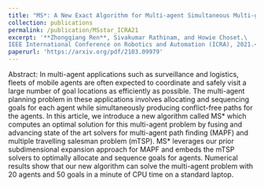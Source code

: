 ```yaml
---
title: "MS*: A New Exact Algorithm for Multi-agent Simultaneous Multi-goal Sequencing and Path Finding"
collection: publications
permalink: /publication/MSstar_ICRA21
excerpt: '**Zhongqiang Ren**, Sivakumar Rathinam, and Howie Choset.\
IEEE International Conference on Robotics and Automation (ICRA), 2021.<br/> <img src="/images/fig_MSstar.gif" style="float: left;" alt="drawing" width="200"/>'
paperurl: 'https://arxiv.org/pdf/2103.09979'
---
```


Abstract: In multi-agent applications such as surveillance and logistics, fleets of mobile agents are often expected to coordinate and safely visit a large number of goal locations as efficiently as possible. The multi-agent planning problem in these applications involves allocating and sequencing goals for each agent while simultaneously producing conflict-free paths for the agents. In this article, we introduce a new algorithm called MS* which computes an optimal solution for this multi-agent problem by fusing and advancing state of the art solvers for multi-agent path finding (MAPF) and multiple travelling salesman problem (mTSP). MS* leverages our prior subdimensional expansion approach for MAPF and embeds the mTSP solvers to optimally allocate and sequence goals for agents. Numerical results show that our new algorithm can solve the multi-agent problem with 20 agents and 50 goals in a minute of CPU time on a standard laptop.
